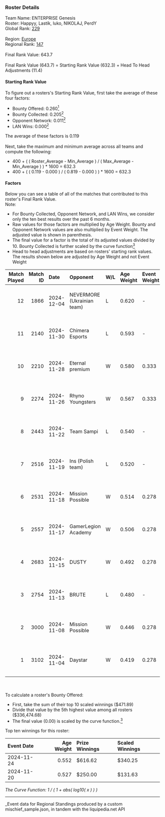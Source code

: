 ### Roster Details<br />
Team Name: ENTERPRISE Genesis<br />
Roster: Happyy, Lastík, luko, NIKOLAJ, PerdY<br />
Global Rank: [229](../../standings_global_2025_03_01.md)<br />
<br />
Region: [Europe]( ../../standings_europe_2025_03_01.md)<br />
Regional Rank: [147]( ../../standings_europe_2025_03_01.md)<br />
<br />
Final Rank Value:  643.7<br />
<br />
Final Rank Value (643.7) = Starting Rank Value (632.3) + Head To Head Adjustments (11.4)<br />

#### Starting Rank Value<br />
To figure out a rosters's Starting Rank Value, first take the average of these four factors:<br />
- Bounty Offered: 0.260[<sup>1</sup>](#table2)
- Bounty Collected: 0.205[<sup>2</sup>](#table1)
- Opponent Network: 0.011[<sup>2</sup>](#table1)
- LAN Wins: 0.000[<sup>2</sup>](#table1)

The average of these factors is 0.119<br />
<br />
Next, take the maximum and minimum average across all teams and compute the following:<br />
- 400 + ( ( Roster_Average - Min_Average ) / ( Max_Average - Min_Average ) ) * 1600 = 632.3
- 400 + ( ( 0.119 - 0.000 ) / ( 0.819 - 0.000 ) ) * 1600 = 632.3


#### Factors<br />
Below you can see a table of all of the matches that contributed to this roster's Final Rank Value.<br />
Note:<br />

- For Bounty Collected, Opponent Network, and LAN Wins, we consider only the ten best results over the past 6 months.
- Raw values for those factors are multiplied by Age Weight. Bounty and Opponent Network values are also multiplied by Event Weight. The adjusted value is shown in parenthesis.
- The final value for a factor is the total of its adjusted values divided by 10. Bounty Collected is further scaled by the curve function[<sup>3</sup>](#curveFunction)
- Head to head adjustments are based on rosters' starting rank values. The results shown below are adjusted by Age Weight and not Event Weight
<span id="table1"></span><br />


| Match Played | Match ID | Date       | Opponent                   | W/L | Age Weight | Event Weight | Bounty Collected | Opponent Network | LAN Wins  | H2H Adj. | Roster                                 |
| -: | -: | :- | :- | :- | :- | :- | :- | :- | :- | -: | :- |
|           12 |     1866 | 2024-12-04 | NEVERMORE (Ukrainian team) | L   | 0.620      | -            | -                | -                | -         |    -6.90 | Happyy, Lastík, luko, NIKOLAJ, PerdY   |
|           11 |     2140 | 2024-11-30 | Chimera Esports            | L   | 0.593      | -            | -                | -                | -         |    -4.52 | Happyy, Lastík, luko, NIKOLAJ, PerdY   |
|           10 |     2210 | 2024-11-28 | Eternal premium            | W   | 0.580      | 0.333        | 0.000 (0.000)    | 0.111 (0.022)    | 0 (0.000) |     3.58 | Happyy, Lastík, luko, NIKOLAJ, PerdY   |
|            9 |     2274 | 2024-11-26 | Rhyno Youngsters           | W   | 0.567      | 0.333        | 0.002 (0.000)    | 0.066 (0.013)    | 0 (0.000) |     8.68 | Happyy, Lastík, luko, NIKOLAJ, PerdY   |
|            8 |     2443 | 2024-11-22 | Team Sampi                 | L   | 0.540      | -            | -                | -                | -         |    -5.40 | Happyy, Lastík, luko, NIKOLAJ, PerdY   |
|            7 |     2516 | 2024-11-19 | Ins (Polish team)          | L   | 0.520      | -            | -                | -                | -         |    -8.20 | Happyy, Lastík, luko, NIKOLAJ, PerdY   |
|            6 |     2531 | 2024-11-18 | Mission Possible           | W   | 0.514      | 0.278        | 0.000 (0.000)    | 0.201 (0.029)    | 0 (0.000) |     5.65 | Happyy, Lastík, luko, MahaR, NIKOLAJ   |
|            5 |     2557 | 2024-11-17 | GamerLegion Academy        | W   | 0.506      | 0.278        | 0.000 (0.000)    | 0.077 (0.011)    | 0 (0.000) |     5.02 | Happyy, Lastík, luko, NIKOLAJ, woozzzi |
|            4 |     2683 | 2024-11-15 | DUSTY                      | W   | 0.492      | 0.278        | 0.006 (0.001)    | 0.054 (0.007)    | 0 (0.000) |     8.61 | Happyy, Lastík, luko, NIKOLAJ, Snaxiee |
|            3 |     2754 | 2024-11-13 | BRUTE                      | L   | 0.480      | -            | -                | -                | -         |    -6.17 | Happyy, Lastík, luko, MahaR, NIKOLAJ   |
|            2 |     3000 | 2024-11-08 | Mission Possible           | W   | 0.446      | 0.278        | 0.000 (0.000)    | 0.201 (0.025)    | 0 (0.000) |     4.84 | Happyy, Lastík, luko, NIKOLAJ, PerdY   |
|            1 |     3102 | 2024-11-04 | Daystar                    | W   | 0.419      | 0.278        | 0.000 (0.000)    | 0.033 (0.004)    | 0 (0.000) |     6.24 | Happyy, Lastík, luko, NIKOLAJ, PerdY   |

<br />
<span id="table2"></span><br />
To calculate a roster's Bounty Offered:<br />

- First, take the sum of their top 10 scaled winnings ($471.89)
- Divide that value by the 5th highest value among all rosters ($336,474.68)
- The final value (0.00) is scaled by the curve function.[<sup>3</sup>](#curveFunction)

Top ten winnings for this roster:<br />

| Event Date | Age Weight | Prize Winnings | Scaled Winnings |
| :- | -: | :- | :- |
| 2024-11-24 |      0.552 | $616.62        | $340.25         |
| 2024-11-20 |      0.527 | $250.00        | $131.63         |


<span id="curveFunction"></span>_The Curve Function: 1 / ( 1 + abs( log10( x ) ) )_<br />

---
_Event data for Regional Standings produced by a custom mischief_sample.json, in tandem with the liquipedia.net API<br />
